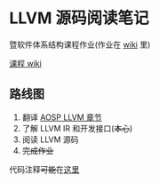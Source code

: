 # LLVM 源码阅读笔记

暨软件体系结构课程作业(作业在 [wiki](https://github.com/Wonicon/LLVM-notes/wiki) 里)

[课程 wiki](https://github.com/caochun/sa2016/wiki)

## 路线图

1. 翻译 [AOSP LLVM 章节](http://aosabook.org/en/llvm.html)
2. 了解 LLVM IR 和开发接口(~~本心~~)
3. 阅读 LLVM 源码
4. ~~完成作业~~

代码注释~~可能~~在[这里](https://github.com/Wonicon/llvm)

